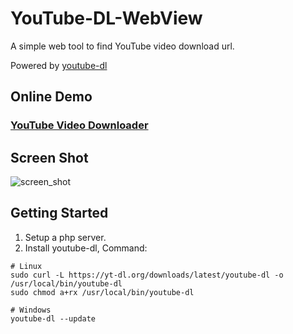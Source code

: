 # YouTube-DL-WebView

A simple web tool to find YouTube video download url.

Powered by [youtube-dl](https://github.com/ytdl-org/youtube-dl)

## Online Demo
### [YouTube Video Downloader](https://cloud.ltd2.cc/youtube/)

## Screen Shot
![screen_shot](https://i.imgur.com/MFrVaTl.png)

## Getting Started

1. Setup a php server.
2. Install youtube-dl, Command:

```
# Linux
sudo curl -L https://yt-dl.org/downloads/latest/youtube-dl -o /usr/local/bin/youtube-dl
sudo chmod a+rx /usr/local/bin/youtube-dl

# Windows
youtube-dl --update
```
